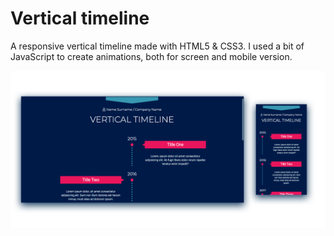 # Vertical timeline
A responsive vertical timeline made with HTML5 & CSS3. I used a bit of JavaScript to create animations, both for screen and mobile version.


<img src="timeline-preview.png" alt="Timeline Preview" /> 


